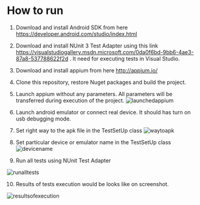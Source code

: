 # How to run

1) Download and install Android SDK from here https://developer.android.com/studio/index.html

2) Download and install NUnit 3 Test Adapter using this link https://visualstudiogallery.msdn.microsoft.com/0da0f6bd-9bb6-4ae3-87a8-537788622f2d . It need for executing tests in Visual Studio.

3) Download and install appium from here http://appium.io/

4) Clone this repository, restore Nuget packages and build the project.

5) Launch appium without any parameters. All parameters will be transferred during execution of the project.
![launchedappium](https://cloud.githubusercontent.com/assets/11733022/20089790/0d2981a0-a5c4-11e6-892a-825c6634277d.png)

6) Launch android emulator or connect real device. It should has turn on usb debugging mode.

7) Set right way to the apk file in the TestSetUp class
![waytoapk](https://cloud.githubusercontent.com/assets/11733022/20089900/bd5fcb92-a5c4-11e6-9f39-4aa6ddc1c69a.png)

8) Set particular device or emulator name in the TestSetUp class
![devicename](https://cloud.githubusercontent.com/assets/11733022/20089961/1ef6cb62-a5c5-11e6-908f-57f76b33716f.png)

9) Run all tests using NUnit Test Adapter

![runalltests](https://cloud.githubusercontent.com/assets/11733022/20090053/bd2eed32-a5c5-11e6-8b44-c374eba0e05d.png)

10) Results of tests execution would be looks like on screenshot.

![resultsofexecution](https://cloud.githubusercontent.com/assets/11733022/20091879/04c1ac70-a5d0-11e6-9956-9c0a6f766fa7.png)
